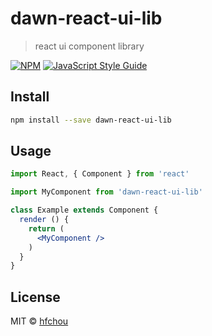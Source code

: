 # dawn-react-ui-lib

> react ui component library

[![NPM](https://img.shields.io/npm/v/dawn-react-ui-lib.svg)](https://www.npmjs.com/package/dawn-react-ui-lib) [![JavaScript Style Guide](https://img.shields.io/badge/code_style-standard-brightgreen.svg)](https://standardjs.com)

## Install

```bash
npm install --save dawn-react-ui-lib
```

## Usage

```jsx
import React, { Component } from 'react'

import MyComponent from 'dawn-react-ui-lib'

class Example extends Component {
  render () {
    return (
      <MyComponent />
    )
  }
}
```

## License

MIT © [hfchou](https://github.com/hfchou)
